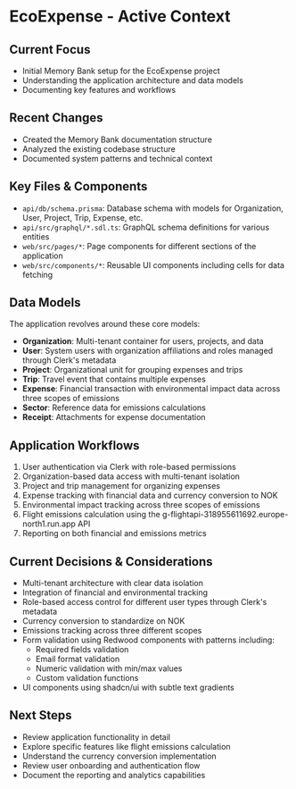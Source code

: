 # EcoExpense - Active Context

## Current Focus
- Initial Memory Bank setup for the EcoExpense project
- Understanding the application architecture and data models
- Documenting key features and workflows

## Recent Changes
- Created the Memory Bank documentation structure
- Analyzed the existing codebase structure
- Documented system patterns and technical context

## Key Files & Components
- `api/db/schema.prisma`: Database schema with models for Organization, User, Project, Trip, Expense, etc.
- `api/src/graphql/*.sdl.ts`: GraphQL schema definitions for various entities
- `web/src/pages/*`: Page components for different sections of the application
- `web/src/components/*`: Reusable UI components including cells for data fetching

## Data Models
The application revolves around these core models:
- **Organization**: Multi-tenant container for users, projects, and data
- **User**: System users with organization affiliations and roles managed through Clerk's metadata
- **Project**: Organizational unit for grouping expenses and trips
- **Trip**: Travel event that contains multiple expenses
- **Expense**: Financial transaction with environmental impact data across three scopes of emissions
- **Sector**: Reference data for emissions calculations
- **Receipt**: Attachments for expense documentation

## Application Workflows
1. User authentication via Clerk with role-based permissions
2. Organization-based data access with multi-tenant isolation
3. Project and trip management for organizing expenses
4. Expense tracking with financial data and currency conversion to NOK
5. Environmental impact tracking across three scopes of emissions
6. Flight emissions calculation using the g-flightapi-318955611692.europe-north1.run.app API
7. Reporting on both financial and emissions metrics

## Current Decisions & Considerations
- Multi-tenant architecture with clear data isolation
- Integration of financial and environmental tracking
- Role-based access control for different user types through Clerk's metadata
- Currency conversion to standardize on NOK
- Emissions tracking across three different scopes
- Form validation using Redwood components with patterns including:
  - Required fields validation
  - Email format validation
  - Numeric validation with min/max values
  - Custom validation functions
- UI components using shadcn/ui with subtle text gradients

## Next Steps
- Review application functionality in detail
- Explore specific features like flight emissions calculation
- Understand the currency conversion implementation
- Review user onboarding and authentication flow
- Document the reporting and analytics capabilities
